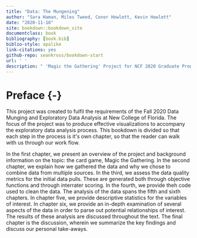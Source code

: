 ```yaml
--- 
title: "Data: The Mungening"
author: "Sara Haman, Miles Tweed, Conor Howlett, Kevin Howlett"
date: "2020-11-18"
site: bookdown::bookdown_site
documentclass: book
bibliography: [book.bib]
biblio-style: apalike
link-citations: yes
github-repo: seankross/bookdown-start
url: ' '
description: " 'Magic the Gathering' Project for NCF 2020 Graduate Program"
---
```


# Preface {-}

This project was created to fulfil the requirements of the Fall 2020 Data Munging and Exploratory Data Analysis at New College of Florida. The focus of the project was to produce effective visualizations to accompany the exploratory data analysis process. This bookdown is divided so that each step in the process is it's own chapter, so that the reader can walk with us through our work flow. 

In the first chapter, we present an overview of the project and background information on the topic: the card game, Magic the Gathering. In the second chapter, we explain how we gathered the data and why we chose to combine data from multiple sources. In the third, we assess the data quality metrics for the initial data pulls. These are generated both through objective functions and through interrater scoring. In the fourth, we provide theh code used to clean the data. The analysis of the data spans the fifth and sixth chapters. In chapter five, we provide descriptive statistics for the variables of interest. In chapter six, we provide an in-depth examination of several aspects of the data in order to parse out potential relationships of interest.  The results of these analysis are discussed throughout the text. The final chapter is the discussion, wherein we summarize the key findings and discuss our personal take-aways. 

